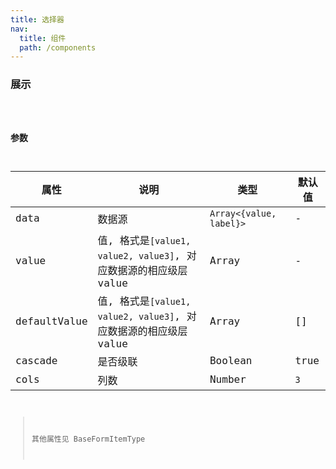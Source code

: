 ```yaml
---
title: 选择器
nav:
  title: 组件
  path: /components
---
```


### 展示

<code src="./demo/basic.tsx" />



### 参数

属性 | 说明 | 类型 | 默认值
----|-----|------|------
| data  | 数据源     | `Array<{value, label}>` | -   |
| value  | 值, 格式是`[value1, value2, value3]`, 对应数据源的相应级层 value  | Array  | -   |
| defaultValue  | 值, 格式是`[value1, value2, value3]`, 对应数据源的相应级层 value  | Array  | []  |
| cascade  | 是否级联   | Boolean| true|
| cols     | 列数    | Number | `3` |

> 其他属性见 BaseFormItemType
